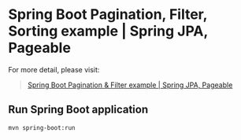 # Spring Boot Pagination, Filter, Sorting example | Spring JPA, Pageable

For more detail, please visit:
> [Spring Boot Pagination & Filter example | Spring JPA, Pageable](https://bezkoder.com/spring-boot-pagination-filter-jpa-pageable/)

## Run Spring Boot application
```
mvn spring-boot:run
```
